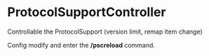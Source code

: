 # ProtocolSupportController
Controllable the ProtocolSupport (version limit, remap item change)

Config modify and enter the **/pscreload** command.
